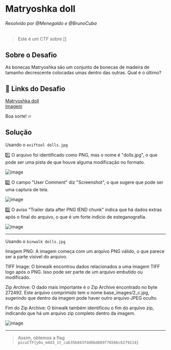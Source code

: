 # Matryoshka doll
###### Resolvido por @Menegaldo e @BrunoCuba 
> Este é um CTF sobre []  

## Sobre o Desafio  
As bonecas Matryoshka são um conjunto de bonecas de madeira de tamanho decrescente colocadas umas dentro das outras. Qual é o último? 

## 🔗 Links do Desafio

[Matryoshka doll](https://play.picoctf.org/practice/challenge/129) <br>
[Imagem](https://mercury.picoctf.net/static/1b70cffdd2f05427fff97d13c496963f/dolls.jpg)

Boa sorte! 🔥

## Solução

Usando o ```exiftool dolls.jpg```

1️⃣ O arquivo foi identificado como PNG, mas o nome é "dolls.jpg", o que pode ser uma pista de que houve alguma modificação no formato.<br>

![image](https://github.com/user-attachments/assets/dd32e48a-62d5-4095-8408-3ce79193340c)

2️⃣ O campo "User Comment" diz "Screenshot", o que sugere que pode ser uma captura de tela.<br>

![image](https://github.com/user-attachments/assets/3da2866c-2fd1-4fa6-a279-dad5b5bab759)

3️⃣ O aviso "Trailer data after PNG IEND chunk" indica que há dados extras após o final do arquivo, o que é um forte indício de esteganografia.<br>

![image](https://github.com/user-attachments/assets/b5eaa302-e04b-408f-a687-7e614882454f)

--------------

Usando o ```binwalk dolls.jpg ```

Imagem PNG: A imagem começa com um arquivo PNG válido, o que parece ser a parte visível do arquivo.

TIFF Image: O binwalk encontrou dados relacionados a uma imagem TIFF logo após o PNG. Isso pode ser parte de um arquivo embutido ou modificado.

Zip Archive: O dado mais importante é o Zip Archive encontrado no byte 272492. Este arquivo comprimido tem o nome base_images/2_c.jpg, sugerindo que dentro da imagem pode haver outro arquivo JPEG oculto.

Fim do Zip Archive: O binwalk também identificou o fim do arquivo zip, indicando que há um arquivo zip completo dentro da imagem.

![image](https://github.com/user-attachments/assets/7f5eb1d1-60bc-4dc3-9950-950506639f1b)

-------------







> Assim, obtemos a flag `picoCTF{y0u_m4d3_1t_cab35b843fdd6bd889f76566c6279114}`  

